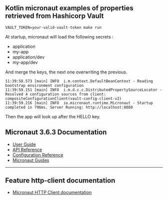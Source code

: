 ## Kotlin micronaut examples of properties retrieved from Hashicorp Vault

    VAULT_TOKEN=your-valid-vault-token make run

At startup, micronaut will load the following secrets :

- application
- my-app
- application/dev
- my-app/dev

And merge the keys, the next one overwriting the previous.  

    11:39:58.573 [main] INFO  i.m.context.DefaultBeanContext - Reading bootstrap environment configuration
    11:39:59.151 [main] INFO  i.m.d.c.c.DistributedPropertySourceLocator - Resolved 4 configuration sources from client: compositeConfigurationClient(vault-config-client-v2)
    11:39:59.216 [main] INFO  io.micronaut.runtime.Micronaut - Startup completed in 796ms. Server Running: http://localhost:8080

Then the app will look up after the HELLO key.


## Micronaut 3.6.3 Documentation

- [User Guide](https://docs.micronaut.io/3.6.3/guide/index.html)
- [API Reference](https://docs.micronaut.io/3.6.3/api/index.html)
- [Configuration Reference](https://docs.micronaut.io/3.6.3/guide/configurationreference.html)
- [Micronaut Guides](https://guides.micronaut.io/index.html)
---

## Feature http-client documentation

- [Micronaut HTTP Client documentation](https://docs.micronaut.io/latest/guide/index.html#httpClient)


